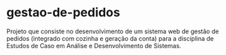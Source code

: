 # gestao-de-pedidos
Projeto que consiste no desenvolvimento de um sistema web de gestão de pedidos (integrado com cozinha e geração da conta) para a disciplina de Estudos de Caso em Análise e Desenvolvimento de Sistemas.
